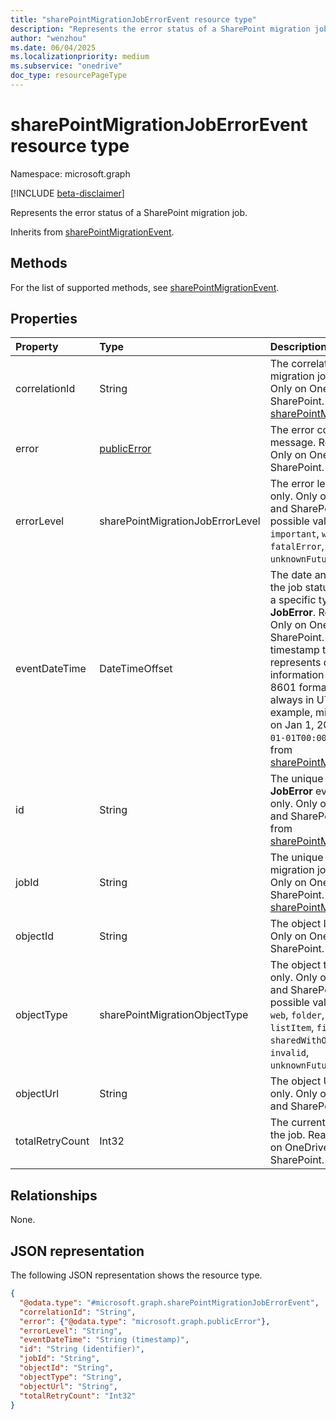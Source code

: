 ```yaml
---
title: "sharePointMigrationJobErrorEvent resource type"
description: "Represents the error status of a SharePoint migration job."
author: "wenzhou"
ms.date: 06/04/2025
ms.localizationpriority: medium
ms.subservice: "onedrive"
doc_type: resourcePageType
---
```


# sharePointMigrationJobErrorEvent resource type

Namespace: microsoft.graph

[!INCLUDE [beta-disclaimer](../../includes/beta-disclaimer.md)]

Represents the error status of a SharePoint migration job.

Inherits from [sharePointMigrationEvent](../resources/sharepointmigrationevent.md).

## Methods
For the list of supported methods, see [sharePointMigrationEvent](../resources/sharepointmigrationevent.md).

## Properties
|Property|Type|Description|
|:---|:---|:---|
|correlationId|String|The correlation ID of a migration job. Read-only. Only on OneDrive and SharePoint. Inherited from [sharePointMigrationEvent](../resources/sharepointmigrationevent.md).|
|error|[publicError](../resources/publicerror.md)|The error code and message. Read-only. Only on OneDrive and SharePoint.|
|errorLevel|sharePointMigrationJobErrorLevel|The error level. Read-only. Only on OneDrive and SharePoint. The possible values are: `important`, `warning`, `error`, `fatalError`, `unknownFutureValue`.|
|eventDateTime|DateTimeOffset|The date and time when the job status changes to a specific type of **JobError**. Read-only. Only on OneDrive and SharePoint. The timestamp type represents date and time information using ISO 8601 format and is always in UTC. For example, midnight UTC on Jan 1, 2014 is `2014-01-01T00:00:00Z`. Inherited from [sharePointMigrationEvent](../resources/sharepointmigrationevent.md).|
|id|String|The unique identifier of a **JobError** event. Read-only. Only on OneDrive and SharePoint. Inherited from [sharePointMigrationEvent](../resources/sharepointmigrationevent.md).|
|jobId|String|The unique identifier of a migration job. Read-only. Only on OneDrive and SharePoint. Inherited from [sharePointMigrationEvent](../resources/sharepointmigrationevent.md).|
|objectId|String|The object ID. Read-only. Only on OneDrive and SharePoint.|
|objectType|sharePointMigrationObjectType|The object type. Read-only. Only on OneDrive and SharePoint. The possible values are: `site`, `web`, `folder`, `list`, `listItem`, `file`, `alert`, `sharedWithObject`, `invalid`, `unknownFutureValue`.|
|objectUrl|String|The object URL. Read-only. Only on OneDrive and SharePoint.|
|totalRetryCount|Int32|The current retry count of the job. Read-only. Only on OneDrive and SharePoint.|

## Relationships
None.

## JSON representation
The following JSON representation shows the resource type.
<!-- {
  "blockType": "resource",
  "keyProperty": "id",
  "@odata.type": "microsoft.graph.sharePointMigrationJobErrorEvent",
  "baseType": "microsoft.graph.sharePointMigrationEvent",
  "openType": false
}
-->
``` json
{
  "@odata.type": "#microsoft.graph.sharePointMigrationJobErrorEvent",
  "correlationId": "String",
  "error": {"@odata.type": "microsoft.graph.publicError"},
  "errorLevel": "String",
  "eventDateTime": "String (timestamp)",
  "id": "String (identifier)",
  "jobId": "String",
  "objectId": "String",
  "objectType": "String",
  "objectUrl": "String",
  "totalRetryCount": "Int32"
}
```
